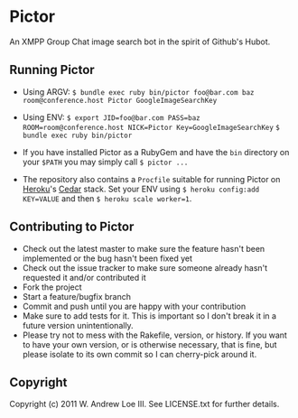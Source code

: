 # Pictor

An XMPP Group Chat image search bot in the spirit of Github's Hubot.

## Running Pictor

* Using ARGV:
`$ bundle exec ruby bin/pictor foo@bar.com baz room@conference.host Pictor GoogleImageSearchKey`

* Using ENV:
`$ export JID=foo@bar.com PASS=baz ROOM=room@conference.host NICK=Pictor Key=GoogleImageSearchKey`
`$ bundle exec ruby bin/pictor`

* If you have installed Pictor as a RubyGem and have the `bin` directory on your `$PATH` you may simply call `$ pictor ...`
* The repository also contains a `Procfile` suitable for running Pictor on [Heroku](http://heroku.com/)'s [Cedar](http://devcenter.heroku.com/articles/cedar) stack. Set your ENV using `$ heroku config:add KEY=VALUE` and then `$ heroku scale worker=1`.

## Contributing to Pictor
 
* Check out the latest master to make sure the feature hasn't been implemented or the bug hasn't been fixed yet
* Check out the issue tracker to make sure someone already hasn't requested it and/or contributed it
* Fork the project
* Start a feature/bugfix branch
* Commit and push until you are happy with your contribution
* Make sure to add tests for it. This is important so I don't break it in a future version unintentionally.
* Please try not to mess with the Rakefile, version, or history. If you want to have your own version, or is otherwise necessary, that is fine, but please isolate to its own commit so I can cherry-pick around it.

## Copyright

Copyright (c) 2011 W. Andrew Loe III. See LICENSE.txt for
further details.

